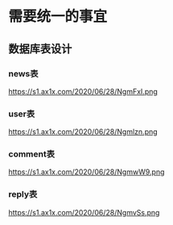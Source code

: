 # 需要统一的事宜

## 数据库表设计

### news表

https://s1.ax1x.com/2020/06/28/NgmFxI.png

### user表

https://s1.ax1x.com/2020/06/28/Ngmlzn.png

### comment表

https://s1.ax1x.com/2020/06/28/NgmwW9.png

### reply表

https://s1.ax1x.com/2020/06/28/NgmvSs.png
